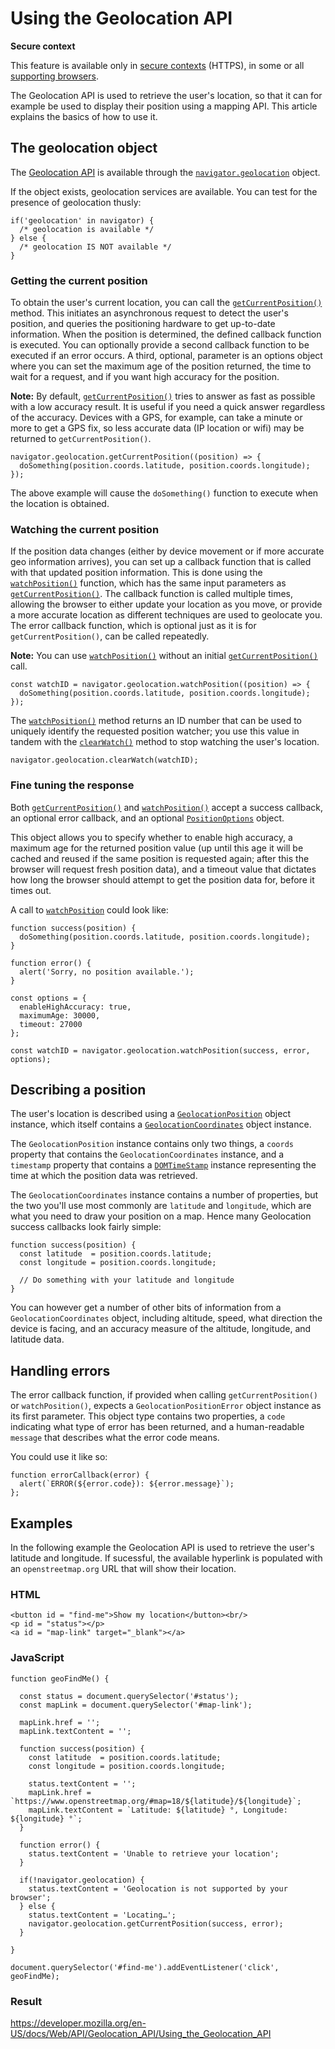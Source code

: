 # Using the Geolocation API

**Secure context**

This feature is available only in [secure contexts](https://developer.mozilla.org/en-US/docs/Web/Security/Secure_Contexts) (HTTPS), in some or all [supporting browsers](#browser_compatibility).

The Geolocation API is used to retrieve the user's location, so that it can for example be used to display their position using a mapping API. This article explains the basics of how to use it.

## The geolocation object

The [Geolocation API](../geolocation) is available through the [`navigator.geolocation`](../navigator/geolocation) object.

If the object exists, geolocation services are available. You can test for the presence of geolocation thusly:

    if('geolocation' in navigator) {
      /* geolocation is available */
    } else {
      /* geolocation IS NOT available */
    }

### Getting the current position

To obtain the user's current location, you can call the [`getCurrentPosition()`](../geolocation/getcurrentposition) method. This initiates an asynchronous request to detect the user's position, and queries the positioning hardware to get up-to-date information. When the position is determined, the defined callback function is executed. You can optionally provide a second callback function to be executed if an error occurs. A third, optional, parameter is an options object where you can set the maximum age of the position returned, the time to wait for a request, and if you want high accuracy for the position.

**Note:** By default, [`getCurrentPosition()`](../geolocation/getcurrentposition) tries to answer as fast as possible with a low accuracy result. It is useful if you need a quick answer regardless of the accuracy. Devices with a GPS, for example, can take a minute or more to get a GPS fix, so less accurate data (IP location or wifi) may be returned to `getCurrentPosition()`.

    navigator.geolocation.getCurrentPosition((position) => {
      doSomething(position.coords.latitude, position.coords.longitude);
    });

The above example will cause the `doSomething()` function to execute when the location is obtained.

### Watching the current position

If the position data changes (either by device movement or if more accurate geo information arrives), you can set up a callback function that is called with that updated position information. This is done using the [`watchPosition()`](../geolocation/watchposition) function, which has the same input parameters as [`getCurrentPosition()`](../geolocation/getcurrentposition). The callback function is called multiple times, allowing the browser to either update your location as you move, or provide a more accurate location as different techniques are used to geolocate you. The error callback function, which is optional just as it is for `getCurrentPosition()`, can be called repeatedly.

**Note:** You can use [`watchPosition()`](../geolocation/watchposition) without an initial [`getCurrentPosition()`](../geolocation/getcurrentposition) call.

    const watchID = navigator.geolocation.watchPosition((position) => {
      doSomething(position.coords.latitude, position.coords.longitude);
    });

The [`watchPosition()`](../geolocation/watchposition) method returns an ID number that can be used to uniquely identify the requested position watcher; you use this value in tandem with the [`clearWatch()`](../geolocation/clearwatch) method to stop watching the user's location.

    navigator.geolocation.clearWatch(watchID);

### Fine tuning the response

Both [`getCurrentPosition()`](../geolocation/getcurrentposition) and [`watchPosition()`](../geolocation/watchposition) accept a success callback, an optional error callback, and an optional [`PositionOptions`](../positionoptions) object.

This object allows you to specify whether to enable high accuracy, a maximum age for the returned position value (up until this age it will be cached and reused if the same position is requested again; after this the browser will request fresh position data), and a timeout value that dictates how long the browser should attempt to get the position data for, before it times out.

A call to [`watchPosition`](../geolocation/watchposition) could look like:

    function success(position) {
      doSomething(position.coords.latitude, position.coords.longitude);
    }

    function error() {
      alert('Sorry, no position available.');
    }

    const options = {
      enableHighAccuracy: true,
      maximumAge: 30000,
      timeout: 27000
    };

    const watchID = navigator.geolocation.watchPosition(success, error, options);

## Describing a position

The user's location is described using a [`GeolocationPosition`](../geolocationposition) object instance, which itself contains a [`GeolocationCoordinates`](../geolocationcoordinates) object instance.

The `GeolocationPosition` instance contains only two things, a `coords` property that contains the `GeolocationCoordinates` instance, and a `timestamp` property that contains a [`DOMTimeStamp`](../domtimestamp) instance representing the time at which the position data was retrieved.

The `GeolocationCoordinates` instance contains a number of properties, but the two you'll use most commonly are `latitude` and `longitude`, which are what you need to draw your position on a map. Hence many Geolocation success callbacks look fairly simple:

    function success(position) {
      const latitude  = position.coords.latitude;
      const longitude = position.coords.longitude;

      // Do something with your latitude and longitude
    }

You can however get a number of other bits of information from a `GeolocationCoordinates` object, including altitude, speed, what direction the device is facing, and an accuracy measure of the altitude, longitude, and latitude data.

## Handling errors

The error callback function, if provided when calling `getCurrentPosition()` or `watchPosition()`, expects a `GeolocationPositionError` object instance as its first parameter. This object type contains two properties, a `code` indicating what type of error has been returned, and a human-readable `message` that describes what the error code means.

You could use it like so:

    function errorCallback(error) {
      alert(`ERROR(${error.code}): ${error.message}`);
    };

## Examples

In the following example the Geolocation API is used to retrieve the user's latitude and longitude. If sucessful, the available hyperlink is populated with an `openstreetmap.org` URL that will show their location.

### HTML

    <button id = "find-me">Show my location</button><br/>
    <p id = "status"></p>
    <a id = "map-link" target="_blank"></a>

### JavaScript

    function geoFindMe() {

      const status = document.querySelector('#status');
      const mapLink = document.querySelector('#map-link');

      mapLink.href = '';
      mapLink.textContent = '';

      function success(position) {
        const latitude  = position.coords.latitude;
        const longitude = position.coords.longitude;

        status.textContent = '';
        mapLink.href = `https://www.openstreetmap.org/#map=18/${latitude}/${longitude}`;
        mapLink.textContent = `Latitude: ${latitude} °, Longitude: ${longitude} °`;
      }

      function error() {
        status.textContent = 'Unable to retrieve your location';
      }

      if(!navigator.geolocation) {
        status.textContent = 'Geolocation is not supported by your browser';
      } else {
        status.textContent = 'Locating…';
        navigator.geolocation.getCurrentPosition(success, error);
      }

    }

    document.querySelector('#find-me').addEventListener('click', geoFindMe);

### Result

<a href="https://developer.mozilla.org/en-US/docs/Web/API/Geolocation_API/Using_the_Geolocation_API" class="_attribution-link">https://developer.mozilla.org/en-US/docs/Web/API/Geolocation_API/Using_the_Geolocation_API</a>
